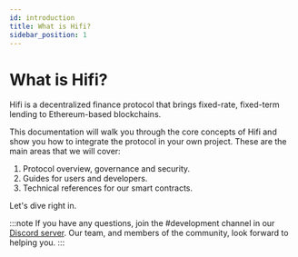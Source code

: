 ```yaml
---
id: introduction
title: What is Hifi?
sidebar_position: 1
---
```


# What is Hifi?

Hifi is a decentralized finance protocol that brings fixed-rate, fixed-term lending to Ethereum-based blockchains.

This documentation will walk you through the core concepts of Hifi and show you how to integrate the protocol in your
own project. These are the main areas that we will cover:

1. Protocol overview, governance and security.
2. Guides for users and developers.
3. Technical references for our smart contracts.

Let's dive right in.

:::note
If you have any questions, join the #development channel in our [Discord server](https://discord.com/invite/mhtSRz6).
Our team, and members of the community, look forward to helping you.‌
:::
